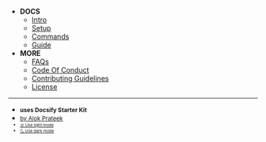 - **DOCS**
  - [Intro](/docs/intro.md)
  - [Setup](/docs/setup.md)
  - [Commands](/docs/commands.md)
  - [Guide](/docs/guide.md)
- **MORE**
  - [FAQs](/docs/faq.md)
  - [Code Of Conduct](/docs/codeof.md)
  - [Contributing Guidelines](/docs/cont.md)
  - [License](/docs/ls.md)

---
- <small>**uses Docsify Starter Kit**</small>
- <small><a href="https://alokprateek.in/">by Alok Prateek</a><small>
- <small><span><a href="#" data-link-title="Simple">&#x1F31E;&nbsp;Use light mode</a></span></small>
- <small><span><a href="#" data-link-title="Simple Dark">&#x1F31C;&nbsp;Use dark mode</a></span></small>
